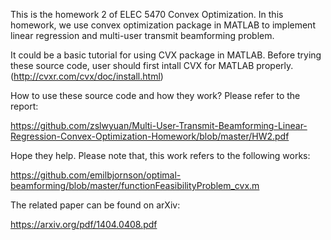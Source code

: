 This is the homework 2 of ELEC 5470 Convex Optimization. In this homework, we use convex optimization package in MATLAB to implement linear regression and multi-user transmit beamforming problem.

It could be a basic tutorial for using CVX package in MATLAB. Before trying these source code, user should first intall CVX for MATLAB properly. (http://cvxr.com/cvx/doc/install.html)

How to use these source code and how they work? Please refer to the report:

https://github.com/zslwyuan/Multi-User-Transmit-Beamforming-Linear-Regression-Convex-Optimization-Homework/blob/master/HW2.pdf

Hope they help. Please note that, this work refers to the following works:

https://github.com/emilbjornson/optimal-beamforming/blob/master/functionFeasibilityProblem_cvx.m

The related paper can be found on arXiv: 

https://arxiv.org/pdf/1404.0408.pdf
